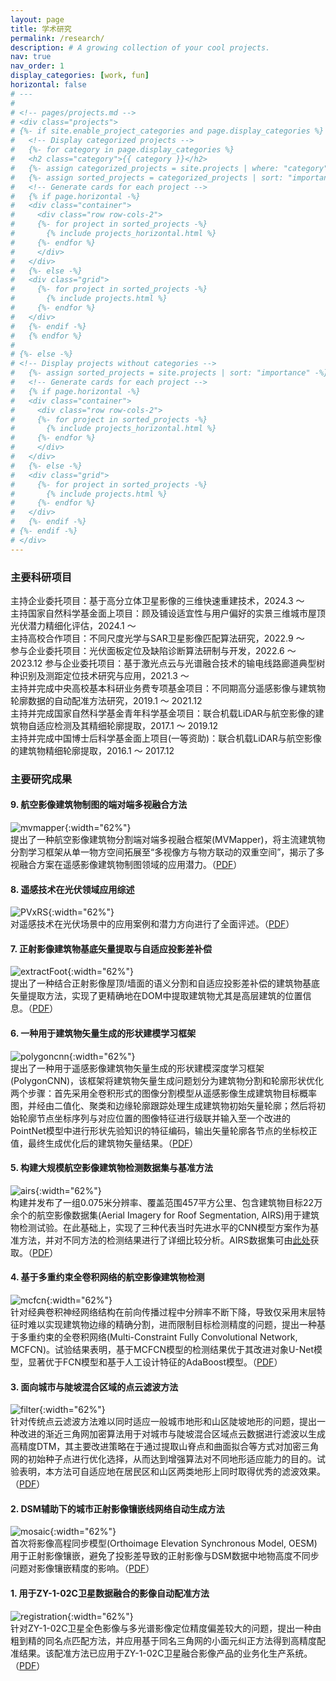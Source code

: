 ```yaml
---
layout: page
title: 学术研究
permalink: /research/
description: # A growing collection of your cool projects.
nav: true
nav_order: 1
display_categories: [work, fun]
horizontal: false
# ---
# 
# <!-- pages/projects.md -->
# <div class="projects">
# {%- if site.enable_project_categories and page.display_categories %}
#   <!-- Display categorized projects -->
#   {%- for category in page.display_categories %}
#   <h2 class="category">{{ category }}</h2>
#   {%- assign categorized_projects = site.projects | where: "category", category -%}
#   {%- assign sorted_projects = categorized_projects | sort: "importance" %}
#   <!-- Generate cards for each project -->
#   {% if page.horizontal -%}
#   <div class="container">
#     <div class="row row-cols-2">
#     {%- for project in sorted_projects -%}
#       {% include projects_horizontal.html %}
#     {%- endfor %}
#     </div>
#   </div>
#   {%- else -%}
#   <div class="grid">
#     {%- for project in sorted_projects -%}
#       {% include projects.html %}
#     {%- endfor %}
#   </div>
#   {%- endif -%}
#   {% endfor %}
# 
# {%- else -%}
# <!-- Display projects without categories -->
#   {%- assign sorted_projects = site.projects | sort: "importance" -%}
#   <!-- Generate cards for each project -->
#   {% if page.horizontal -%}
#   <div class="container">
#     <div class="row row-cols-2">
#     {%- for project in sorted_projects -%}
#       {% include projects_horizontal.html %}
#     {%- endfor %}
#     </div>
#   </div>
#   {%- else -%}
#   <div class="grid">
#     {%- for project in sorted_projects -%}
#       {% include projects.html %}
#     {%- endfor %}
#   </div>
#   {%- endif -%}
# {%- endif -%}
# </div>
---
```

### 主要科研项目

主持企业委托项目：基于高分立体卫星影像的三维快速重建技术，2024.3 ～  
主持国家自然科学基金面上项目：顾及铺设适宜性与用户偏好的实景三维城市屋顶光伏潜力精细化评估，2024.1 ～  
主持高校合作项目：不同尺度光学与SAR卫星影像匹配算法研究，2022.9 ～  
参与企业委托项目：光伏面板定位及缺陷诊断算法研制与开发，2022.6 ～ 2023.12
参与企业委托项目：基于激光点云与光谱融合技术的输电线路廊道典型树种识别及测距定位技术研究与应用，2021.3 ～  
主持并完成中央高校基本科研业务费专项基金项目：不同期高分遥感影像与建筑物轮廓数据的自动配准方法研究，2019.1 ～ 2021.12  
主持并完成国家自然科学基金青年科学基金项目：联合机载LiDAR与航空影像的建筑物自适应检测及其精细轮廓提取，2017.1 ～ 2019.12  
主持并完成中国博士后科学基金面上项目(一等资助)：联合机载LiDAR与航空影像的建筑物精细轮廓提取，2016.1 ～ 2017.12

### 主要研究成果

#### 9. 航空影像建筑物制图的端对端多视融合方法
![mvmapper](../assets/img/achievements/MVMapper.jpg){:width="62%"}  
提出了一种航空影像建筑物分割端对端多视融合框架(MVMapper)，将主流建筑物分割学习框架从单一物方空间拓展至“多视像方与物方联动的双重空间”，揭示了多视融合方案在遥感影像建筑物制图领域的应用潜力。（[PDF](../assets/img/achievements/MVMapper.pdf)）

#### 8. 遥感技术在光伏领域应用综述
![PVxRS](../assets/img/achievements/PVxRS_Review.png){:width="62%"}  
对遥感技术在光伏场景中的应用案例和潜力方向进行了全面评述。（[PDF](../assets/img/achievements/PVxRS_Review.pdf)）

#### 7. 正射影像建筑物基底矢量提取与自适应投影差补偿
![extractFoot](../assets/img/achievements/ExtracFootprints.jpg){:width="62%"}  
提出了一种结合正射影像屋顶/墙面的语义分割和自适应投影差补偿的建筑物基底矢量提取方法，实现了更精确地在DOM中提取建筑物尤其是高层建筑的位置信息。（[PDF](../assets/img/achievements/ExtracFootprints.pdf)）

#### 6. 一种用于建筑物矢量生成的形状建模学习框架

![polygoncnn](../assets/img/achievements/polygonCNN.jpg){:width="62%"}  
提出了一种用于遥感影像建筑物矢量生成的形状建模深度学习框架(PolygonCNN)，该框架将建筑物矢量生成问题划分为建筑物分割和轮廓形状优化两个步骤：首先采用全卷积形式的图像分割模型从遥感影像生成建筑物目标概率图，并经由二值化、聚类和边缘轮廓跟踪处理生成建筑物初始矢量轮廓；然后将初始轮廓节点坐标序列与对应位置的图像特征进行级联并输入至一个改进的PointNet模型中进行形状先验知识的特征编码，输出矢量轮廓各节点的坐标校正值，最终生成优化后的建筑物矢量结果。（[PDF](../assets/img/achievements/polygonCNN.pdf)）

#### 5. 构建大规模航空影像建筑物检测数据集与基准方法

![airs](../assets/img/achievements/airs.jpg){:width="62%"}  
构建并发布了一组0.075米分辨率、覆盖范围457平方公里、包含建筑物目标22万余个的航空影像数据集(Aerial Imagery for Roof Segmentation, AIRS)用于建筑物检测试验。在此基础上，实现了三种代表当时先进水平的CNN模型方案作为基准方法，并对不同方法的检测结果进行了详细比较分析。AIRS数据集可由[此处](https://www.airs-dataset.com/)获取。（[PDF](../assets/img/achievements/airs.pdf)）

#### 4. 基于多重约束全卷积网络的航空影像建筑物检测

![mcfcn](../assets/img/achievements/mcfcn.jpg){:width="62%"}  
针对经典卷积神经网络结构在前向传播过程中分辨率不断下降，导致仅采用末层特征时难以实现建筑物边缘的精确分割，进而限制目标检测精度的问题，提出一种基于多重约束的全卷积网络(Multi-Constraint Fully Convolutional Network, MCFCN)。试验结果表明，基于MCFCN模型的检测结果优于其改进对象U-Net模型，显著优于FCN模型和基于人工设计特征的AdaBoost模型。（[PDF](../assets/img/achievements/mcfcn.pdf)）

#### 3. 面向城市与陡坡混合区域的点云滤波方法

![filter](../assets/img/achievements/filter.jpg){:width="62%"}  
针对传统点云滤波方法难以同时适应一般城市地形和山区陡坡地形的问题，提出一种改进的渐近三角网加密算法用于对城市与陡坡混合区域点云数据进行滤波以生成高精度DTM，其主要改进策略在于通过提取山脊点和曲面拟合等方式对加密三角网的初始种子点进行优化选择，从而达到增强算法对不同地形适应能力的目的。试验表明，本方法可自适应地在居民区和山区两类地形上同时取得优秀的滤波效果。（[PDF](../assets/img/achievements/filter.pdf)）

#### 2. DSM辅助下的城市正射影像镶嵌线网络自动生成方法

![mosaic](../assets/img/achievements/mosaic.jpg){:width="62%"}  
首次将影像高程同步模型(Orthoimage Elevation Synchronous Model, OESM)用于正射影像镶嵌，避免了投影差导致的正射影像与DSM数据中地物高度不同步问题对影像镶嵌精度的影响。（[PDF](../assets/img/achievements/mosaic.pdf)）

#### 1. 用于ZY-1-02C卫星数据融合的影像自动配准方法

![registration](../assets/img/achievements/registration.jpg){:width="62%"}  
针对ZY-1-02C卫星全色影像与多光谱影像定位精度偏差较大的问题，提出一种由粗到精的同名点匹配方法，并应用基于同名三角网的小面元纠正方法得到高精度配准结果。该配准方法已应用于ZY-1-02C卫星融合影像产品的业务化生产系统。（[PDF](../assets/img/achievements/registration.pdf)）
